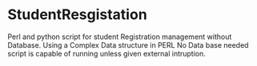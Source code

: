 # StudentResgistation
Perl and python script for student Registration management without Database. Using a Complex Data structure in PERL
No Data base needed script is capable of running unless given external intruption. 
